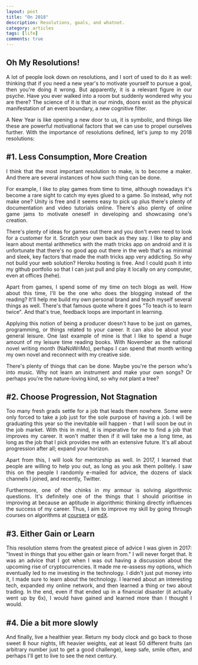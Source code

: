 ```yaml
---
layout: post
title: "On 2018"
description: Resolutions, goals, and whatnot.
category: articles
tags: [life]
comments: true
---
```


<h2> Oh My Resolutions! </h2>
<p align="justify">A lot of people look down on resolutions, and I sort of used to do it as well: thinking that if you need a new year's to motivate yourself to pursue a goal, then you're doing it wrong. But apparently, it is a relevant figure in our psyche. Have you ever walked into a room but suddenly wondered why you are there? The science of it is that in our minds, doors exist as the physical manifestation of an event boundary, a new cognitive filter. </p>

<!-- more -->  

<p align="justify">A New Year is like opening a new door to us, it is symbolic, and things like these are powerful motivational factors that we can use to propel ourselves further. With the importance of resolutions defined, let's jump to my 2018 resolutions:</p>

<h2> #1. Less Consumption, More Creation </h2>
<p align="justify">I think that the most important resolution to make, is to become a maker. And there are several instances of how such thing can be done.</p>

<p align="justify">For example, I like to play games from time to time, although nowadays it's become a rare sight to catch my eyes glued to a game. So instead, why not make one? Unity is free and it seems easy to pick up plus there's plenty of documentation and video tutorials online. There's also plenty of online game jams to motivate oneself in developing and showcasing one's creation.</p>

<p align="justify">There's plenty of ideas for games out there and you don't even need to look for a customer for it. Scratch your own back as they say. I like to play and learn about mental arithmetics with the math tricks app on android and it is unfortunate that there's no good app out there in the web that's as minimal and sleek, key factors that made the math tricks app very addicting. So why not build your web solution? Heroku hosting is free. And I could push it into my github portfolio so that I can just pull and play it locally on any computer, even at offices (hehe).</p>

<p align="justify">Apart from games, I spend some of my time on tech blogs as well. How about this time, I'll be the one who does the blogging instead of the reading? It'll help me build my own personal brand and teach myself several things as well. There's that famous quote where it goes "To teach is to learn twice". And that's true, feedback loops are important in learning.</p>

<p align="justify">Applying this notion of being a producer doesn't have to be just on games, programming, or things related to your career. It can also be about your general leisure. One last example of mine is that I like to spend a huge amount of my leisure time reading books. With November as the national novel writing month (NaNoWriMo), perhaps I can spend that month writing my own novel and reconnect with my creative side.</p>

<p align="justify">There's plenty of things that can be done. Maybe you're the person who's into music. Why not learn an instrument and make your own songs? Or perhaps you're the nature-loving kind, so why not plant a tree?</p>

<h2> #2. Choose Progression, Not Stagnation </h2>
<p align="justify">Too many fresh grads settle for a job that leads them nowhere. Some were only forced to take a job just for the sole purpose of having a job. I will be graduating this year so the inevitable will happen -  that I will soon be out in the job market. With this in mind, it is imperative for me to find a job that improves my career. It won't matter then if it will take me a long time, as long as the job that I pick provides me with an extensive future. It's all about progression after all; expand your horizon. </p>
  
<p align="justify">Apart from this, I will look for mentorship as well. In 2017, I learned that people are willing to help you out, as long as you ask them politely. I saw this on the people I randomly e-mailed for advice, the dozens of slack channels I joined, and recently, Twitter.</p>

<p align="justify">Furthermore, one of the chinks in my armour is solving algorithmic questions. It's definitely one of the things that I should prioritise in improving at because an aptitude in algorithmic thinking directly influences the success of my career. Thus, I aim to improve my skill by going through courses on algorithms at <a href="https://www.coursera.org">coursera</a> or <a href="https://www.edx.org">edX</a>.</p>

<h2> #3. Either Gain or Learn </h2>
<p align="justify">This resolution stems from the greatest piece of advice I was given in 2017: "Invest in things that you either gain or learn from." I will never forget that. It was an advice that I got when I was out having a discussion about the upcoming rise of cryptocurrencies. It made me re-assess my options, which eventually led to me investing in the technology. I didn't just put money into it, I made sure to learn about the technology. I learned about an interesting tech, expanded my online network, and then learned a thing or two about trading. In the end, even if that ended up in a financial disaster (it actually went up by 6x), I would have gained and learned more than I thought I would.</p>

<h2> #4. Die a bit more slowly </h2>
<p align="justify">And finally, live a healthier year. Return my body clock and go back to those sweet 8 hour nights, lift heavier weights, eat at least 50 different fruits (an arbitrary number just to get a good challenge), keep safe, smile often, and perhaps I'll get to live to see the next century.</p>
